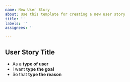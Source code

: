 ```yaml
---
name: New User Story
about: Use this template for creating a new user story
title: ''
labels: ''
assignees: ''

---
```


<!-- Set a title short and descriptive enough-->

## User Story Title
- As a **type of user**
- I want **type the goal**
- So that **type the reason**

<!-- Don't forget to add the corresponding labels.
To mention an user or team use: @
To reference an issue or pull request use: # -->